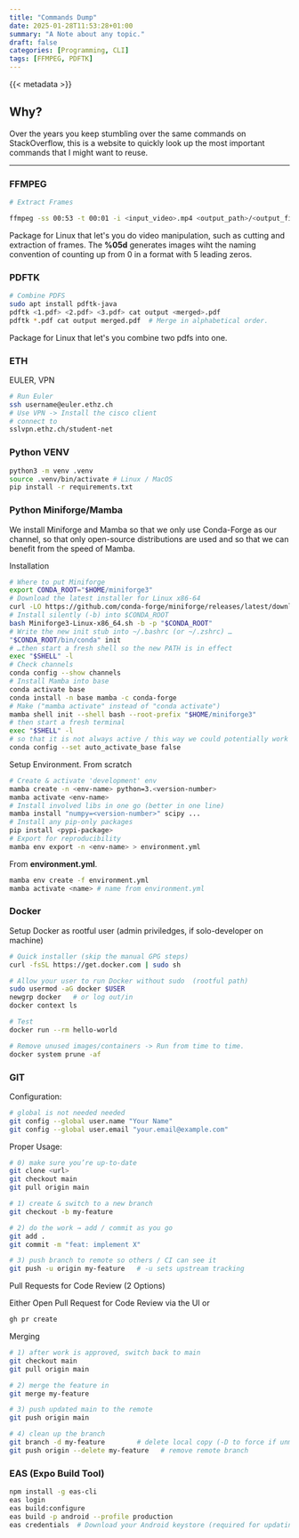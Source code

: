```yaml
---
title: "Commands Dump"
date: 2025-01-28T11:53:28+01:00
summary: "A Note about any topic."
draft: false
categories: [Programming, CLI]
tags: [FFMPEG, PDFTK]
---
```


{{< metadata >}}

## Why?

Over the years you keep stumbling over the same commands on StackOverflow, this is a website to quickly look up the most important commands that I might want to reuse.

***

### FFMPEG

```bash
# Extract Frames

ffmpeg -ss 00:53 -t 00:01 -i <input_video>.mp4 <output_path>/<output_file_name>%05d.png
```

Package for Linux that let's you do video manipulation, such as cutting and extraction of frames. The **%05d** generates images wiht the naming convention of counting up from 0 in a format with 5 leading zeros.

### PDFTK

```bash
# Combine PDFS
sudo apt install pdftk-java
pdftk <1.pdf> <2.pdf> <3.pdf> cat output <merged>.pdf
pdftk *.pdf cat output merged.pdf  # Merge in alphabetical order.
```

Package for Linux that let's you combine two pdfs into one.

### ETH

EULER, VPN

```bash
# Run Euler
ssh username@euler.ethz.ch
# Use VPN -> Install the cisco client
# connect to
sslvpn.ethz.ch/student-net
```

### Python VENV

```bash
python3 -m venv .venv
source .venv/bin/activate # Linux / MacOS
pip install -r requirements.txt
```

### Python Miniforge/Mamba

We install Miniforge and Mamba so that we only use Conda-Forge as our channel, so that only open-source distributions are used and so that we can benefit from the speed of Mamba.

Installation

```bash
# Where to put Miniforge
export CONDA_ROOT="$HOME/miniforge3"
# Download the latest installer for Linux x86-64
curl -LO https://github.com/conda-forge/miniforge/releases/latest/download/Miniforge3-Linux-x86_64.sh
# Install silently (-b) into $CONDA_ROOT
bash Miniforge3-Linux-x86_64.sh -b -p "$CONDA_ROOT"
# Write the new init stub into ~/.bashrc (or ~/.zshrc) …
"$CONDA_ROOT/bin/conda" init
# …then start a fresh shell so the new PATH is in effect
exec "$SHELL" -l
# Check channels
conda config --show channels
# Install Mamba into base
conda activate base
conda install -n base mamba -c conda-forge
# Make ("mamba activate" instead of "conda activate")
mamba shell init --shell bash --root-prefix "$HOME/miniforge3"
# then start a fresh terminal
exec "$SHELL" -l
# so that it is not always active / this way we could potentially work in venvs locally
conda config --set auto_activate_base false
```

Setup Environment.
From scratch

```bash
# Create & activate 'development' env
mamba create -n <env-name> python=3.<version-number>
mamba activate <env-name>
# Install involved libs in one go (better in one line)
mamba install "numpy=<version-number>" scipy ...
# Install any pip-only packages
pip install <pypi-package>
# Export for reproducibility
mamba env export -n <env-name> > environment.yml
```

From **environment.yml**.

```bash
mamba env create -f environment.yml
mamba activate <name> # name from environment.yml
```

### Docker

Setup Docker as rootful user (admin priviledges, if solo-developer on machine)

```bash
# Quick installer (skip the manual GPG steps)
curl -fsSL https://get.docker.com | sudo sh

# Allow your user to run Docker without sudo  (rootful path)
sudo usermod -aG docker $USER
newgrp docker   # or log out/in
docker context ls

# Test
docker run --rm hello-world

# Remove unused images/containers -> Run from time to time.
docker system prune -af
```

### GIT

Configuration:

```bash
# global is not needed needed
git config --global user.name "Your Name"
git config --global user.email "your.email@example.com"
```

Proper Usage:

```bash
# 0) make sure you’re up-to-date
git clone <url>
git checkout main
git pull origin main

# 1) create & switch to a new branch
git checkout -b my-feature

# 2) do the work → add / commit as you go
git add .
git commit -m "feat: implement X"

# 3) push branch to remote so others / CI can see it
git push -u origin my-feature   # -u sets upstream tracking
```
Pull Requests for Code Review (2 Options)

Either Open Pull Request for Code Review via the UI or 
```bash
gh pr create
```

Merging

```bash
# 1) after work is approved, switch back to main
git checkout main
git pull origin main

# 2) merge the feature in
git merge my-feature

# 3) push updated main to the remote
git push origin main

# 4) clean up the branch
git branch -d my-feature        # delete local copy (-D to force if unmerged)
git push origin --delete my-feature   # remove remote branch
```

### EAS (Expo Build Tool)

```bash
npm install -g eas-cli
eas login 
eas build:configure
eas build -p android --profile production
eas credentials  # Download your Android keystore (required for updating app on Play Store)
```
